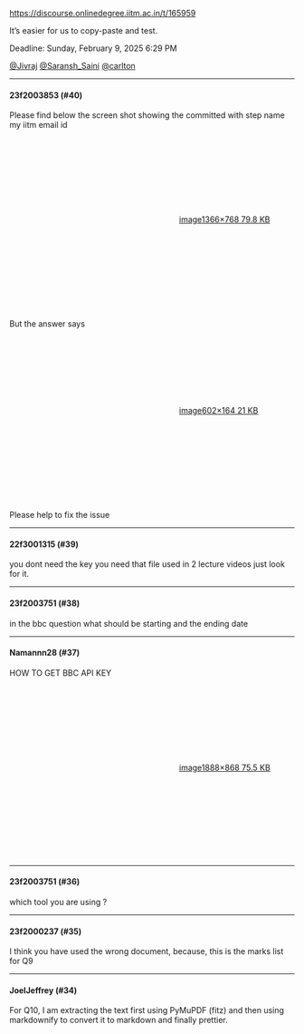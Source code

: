 https://discourse.onlinedegree.iitm.ac.in/t/165959

It’s easier for us to copy-paste and test.</p>
<p>Deadline: <span class="discourse-local-date" data-date="2025-02-09" data-email-preview="2025-02-09T18:29:00Z UTC" data-format="LLLL" data-time="23:59:00" data-timezone="Asia/Calcutta">Sunday, February 9, 2025 6:29 PM</span></p>
<p><a class="mention" href="/u/jivraj">@Jivraj</a> <a class="mention" href="/u/saransh_saini">@Saransh_Saini</a> <a class="mention" href="/u/carlton">@carlton</a></p><hr>

<h4>23f2003853 (#40)</h4>
<p>Please find below the screen shot showing the committed with step name my iitm email id<br/>
<div class="lightbox-wrapper"><a class="lightbox" data-download-href="/uploads/short-url/hxgpHIBFleMQOLcfWJeiZszEcYe.png?dl=1" href="https://europe1.discourse-cdn.com/flex013/uploads/iitm/original/3X/7/a/7ae7951e4e7d3ea76248632715b376e23d3b0a76.png" rel="noopener nofollow ugc" title="image"><div class="meta"><svg aria-hidden="true" class="fa d-icon d-icon-far-image svg-icon"><use href="#far-image"></use></svg><span class="filename">image</span><span class="informations">1366×768 79.8 KB</span><svg aria-hidden="true" class="fa d-icon d-icon-discourse-expand svg-icon"><use href="#discourse-expand"></use></svg></div></a></div><br/>
But the answer says<br/>
<div class="lightbox-wrapper"><a class="lightbox" data-download-href="/uploads/short-url/v6lOaEztcBjqRxxgVA9lUxkszSN.png?dl=1" href="https://europe1.discourse-cdn.com/flex013/uploads/iitm/original/3X/d/9/d9fb33c07548b8cb0f740e38585a1b1b277de791.png" rel="noopener nofollow ugc" title="image"><div class="meta"><svg aria-hidden="true" class="fa d-icon d-icon-far-image svg-icon"><use href="#far-image"></use></svg><span class="filename">image</span><span class="informations">602×164 21 KB</span><svg aria-hidden="true" class="fa d-icon d-icon-discourse-expand svg-icon"><use href="#discourse-expand"></use></svg></div></a></div><br/>
Please help to fix the issue</p><hr>

<h4>22f3001315 (#39)</h4>
<p>you dont need the key you need that file used in 2 lecture videos just look for it.<br/>
</p><hr>

<h4>23f2003751 (#38)</h4>
<p>in the bbc question what should be starting and the ending date</p><hr>

<h4>Namannn28 (#37)</h4>
<p>HOW TO GET BBC API KEY<br/>
<div class="lightbox-wrapper"><a class="lightbox" data-download-href="/uploads/short-url/wn8i8ASQMxhXy5AWFrQryOQ2QnB.png?dl=1" href="https://europe1.discourse-cdn.com/flex013/uploads/iitm/original/3X/e/2/e2e304a859382b51deb2992386d3dfc8cbae3a77.png" rel="noopener nofollow ugc" title="image"><div class="meta"><svg aria-hidden="true" class="fa d-icon d-icon-far-image svg-icon"><use href="#far-image"></use></svg><span class="filename">image</span><span class="informations">1888×868 75.5 KB</span><svg aria-hidden="true" class="fa d-icon d-icon-discourse-expand svg-icon"><use href="#discourse-expand"></use></svg></div></a></div></p><hr>

<h4>23f2003751 (#36)</h4>
<p>which tool you are using ?</p><hr>

<h4>23f2000237 (#35)</h4>
<p>I think you have used the wrong document, because, this is the marks list for Q9</p><hr>

<h4>JoelJeffrey (#34)</h4>
<p>For Q10, I am extracting the text first using PyMuPDF (fitz) and then using markdownify to convert it to markdown and finally prettier.